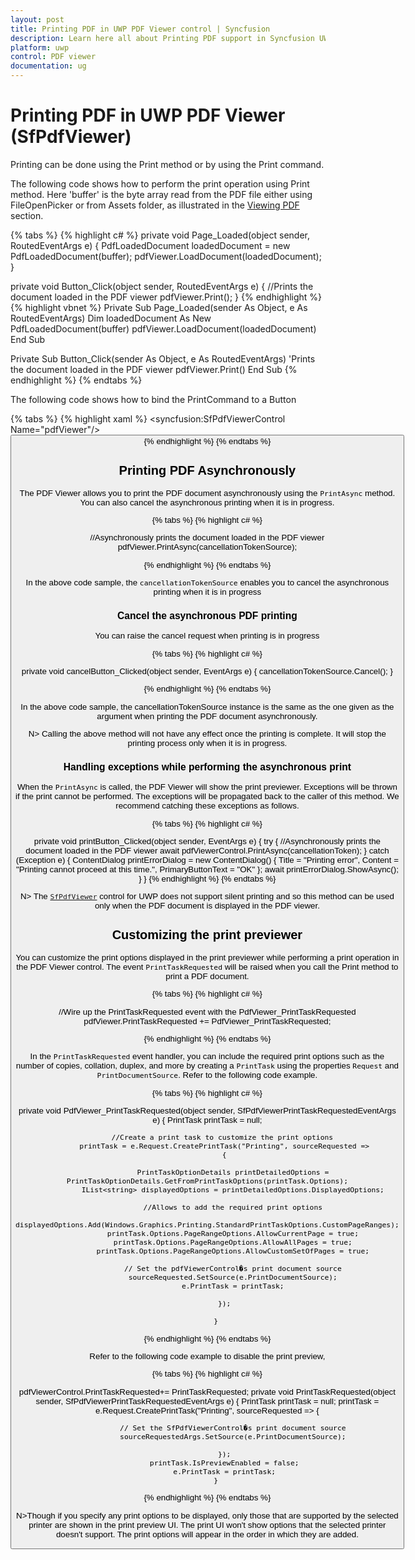 ```yaml
---
layout: post
title: Printing PDF in UWP PDF Viewer control | Syncfusion
description: Learn here all about Printing PDF support in Syncfusion UWP PDF Viewer (SfPdfViewer) control and more.
platform: uwp
control: PDF viewer
documentation: ug
---
```


# Printing PDF in UWP PDF Viewer (SfPdfViewer)

Printing can be done using the Print method or by using the Print command.

The following code shows how to perform the print operation using Print method. Here 'buffer' is the byte array read from the PDF file either using FileOpenPicker or from Assets folder, as illustrated in the [Viewing PDF](https://help.syncfusion.com/uwp/pdf-viewer/concepts-and-features/viewing-pdf) section. 

{% tabs %}
{% highlight c# %}
private void Page_Loaded(object sender, RoutedEventArgs e)
{
    PdfLoadedDocument loadedDocument = new PdfLoadedDocument(buffer);
    pdfViewer.LoadDocument(loadedDocument);
}

private void Button_Click(object sender, RoutedEventArgs e)
{
    //Prints the document loaded in the PDF viewer
    pdfViewer.Print();
}
{% endhighlight %}
{% highlight vbnet %}
Private Sub Page_Loaded(sender As Object, e As RoutedEventArgs)
    Dim loadedDocument As New PdfLoadedDocument(buffer)
    pdfViewer.LoadDocument(loadedDocument)
End Sub

Private Sub Button_Click(sender As Object, e As RoutedEventArgs)
    'Prints the document loaded in the PDF viewer
    pdfViewer.Print()
End Sub
{% endhighlight %}
{% endtabs %}

The following code shows how to bind the PrintCommand to a Button

{% tabs %}
{% highlight xaml %}
<Grid>
        <syncfusion:SfPdfViewerControl Name="pdfViewer"/> 
        <Button Command="{Binding PrintCommand}" />
</Grid>
{% endhighlight %}
{% endtabs %}

## Printing PDF Asynchronously

The PDF Viewer allows you to print the PDF document asynchronously using the `PrintAsync` method. You can also cancel the asynchronous printing when it is in progress.

{% tabs %}
{% highlight c# %}

//Asynchronously  prints the document loaded in the PDF viewer 
pdfViewer.PrintAsync(cancellationTokenSource);

{% endhighlight %}
{% endtabs %}

In the above code sample, the `cancellationTokenSource` enables you to cancel the asynchronous printing when it is in progress

### Cancel the asynchronous PDF printing

You can raise the cancel request when printing is in progress

{% tabs %}
{% highlight c# %}

private void cancelButton_Clicked(object sender, EventArgs e)
 { 
   cancellationTokenSource.Cancel();
 }
 
{% endhighlight %}
{% endtabs %}

 In the above code sample, the cancellationTokenSource instance is the same as the one given as the argument when printing the PDF document asynchronously.
 
 N> Calling the above method will not have any effect once the printing is complete. It will stop the printing process only when it is in progress.
 
### Handling exceptions while performing the asynchronous print

When the `PrintAsync` is called, the PDF Viewer will show the print previewer. Exceptions will be thrown if the print cannot be performed. The exceptions will be propagated back to the caller of this method. We recommend catching these exceptions as follows.

{% tabs %}
{% highlight c# %}

  private void printButton_Clicked(object sender, EventArgs e)
        {
            try
            {
                //Asynchronously  prints the document loaded in the PDF viewer 
                await pdfViewerControl.PrintAsync(cancellationToken);
            }
            catch (Exception e)
            {
                ContentDialog printErrorDialog = new ContentDialog()
                {
                    Title = "Printing error",
                    Content = "Printing cannot proceed at this time.",
                    PrimaryButtonText = "OK"
                };
                await printErrorDialog.ShowAsync();
            }
        } 
{% endhighlight %}
{% endtabs %}


N> The [`SfPdfViewer`](https://help.syncfusion.com/cr/uwp/Syncfusion.Windows.PdfViewer.SfPdfViewerControl.html) control for UWP does not support silent printing and so this method can be used only when the PDF document is displayed in the PDF viewer.

## Customizing the print previewer

You can customize the print options displayed in the print previewer while performing a print operation in the PDF Viewer control. The event `PrintTaskRequested` will be raised when you call the Print method to print a PDF document.

{% tabs %}
{% highlight c# %}

//Wire up the PrintTaskRequested event with the PdfViewer_PrintTaskRequested
pdfViewer.PrintTaskRequested += PdfViewer_PrintTaskRequested;

{% endhighlight %}
{% endtabs %}

In the `PrintTaskRequested` event handler, you can include the required print options such as the number of copies, collation, duplex, and more by creating a `PrintTask` using the properties `Request` and `PrintDocumentSource`. Refer to the following code example.

{% tabs %}
{% highlight c# %}

private void PdfViewer_PrintTaskRequested(object sender, SfPdfViewerPrintTaskRequestedEventArgs e)
        {
            PrintTask printTask = null;
            
           //Create a print task to customize the print options
            printTask = e.Request.CreatePrintTask("Printing", sourceRequested =>
            {

                PrintTaskOptionDetails printDetailedOptions = PrintTaskOptionDetails.GetFromPrintTaskOptions(printTask.Options);
                IList<string> displayedOptions = printDetailedOptions.DisplayedOptions;

                //Allows to add the required print options
                displayedOptions.Add(Windows.Graphics.Printing.StandardPrintTaskOptions.CustomPageRanges);
                printTask.Options.PageRangeOptions.AllowCurrentPage = true;
                printTask.Options.PageRangeOptions.AllowAllPages = true;
                printTask.Options.PageRangeOptions.AllowCustomSetOfPages = true;

                // Set the pdfViewerControl�s print document source
                sourceRequested.SetSource(e.PrintDocumentSource);
                e.PrintTask = printTask;

            });

        }

{% endhighlight %}
{% endtabs %}

Refer to the following code example to disable the print preview,

{% tabs %}
{% highlight c# %}

pdfViewerControl.PrintTaskRequested+= PrintTaskRequested;
        private void PrintTaskRequested(object sender, SfPdfViewerPrintTaskRequestedEventArgs e)
        {
            PrintTask printTask = null;
            printTask = e.Request.CreatePrintTask("Printing", sourceRequested =>
            {

                // Set the SfPdfViewerControl�s print document source
                sourceRequestedArgs.SetSource(e.PrintDocumentSource);

            });
            printTask.IsPreviewEnabled = false;
            e.PrintTask = printTask;
        }

{% endhighlight %}
{% endtabs %}

N>Though if you specify any print options to be displayed, only those that are supported by the selected printer are shown in the print preview UI. The print UI won't show options that the selected printer doesn't support. The print options will appear in the order in which they are added.

